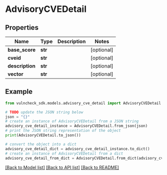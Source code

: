 # AdvisoryCVEDetail


## Properties

Name | Type | Description | Notes
------------ | ------------- | ------------- | -------------
**base_score** | **str** |  | [optional] 
**cveid** | **str** |  | [optional] 
**description** | **str** |  | [optional] 
**vector** | **str** |  | [optional] 

## Example

```python
from vulncheck_sdk.models.advisory_cve_detail import AdvisoryCVEDetail

# TODO update the JSON string below
json = "{}"
# create an instance of AdvisoryCVEDetail from a JSON string
advisory_cve_detail_instance = AdvisoryCVEDetail.from_json(json)
# print the JSON string representation of the object
print(AdvisoryCVEDetail.to_json())

# convert the object into a dict
advisory_cve_detail_dict = advisory_cve_detail_instance.to_dict()
# create an instance of AdvisoryCVEDetail from a dict
advisory_cve_detail_from_dict = AdvisoryCVEDetail.from_dict(advisory_cve_detail_dict)
```
[[Back to Model list]](../README.md#documentation-for-models) [[Back to API list]](../README.md#documentation-for-api-endpoints) [[Back to README]](../README.md)


